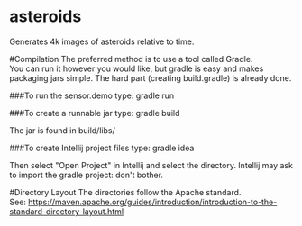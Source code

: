 # asteroids
Generates 4k images of asteroids relative to time. 


#Compilation
The preferred method is to use a tool called Gradle.  
You can run it however you would like, but gradle is easy and makes packaging jars simple. The hard part (creating build.gradle) is already done.

###To run the sensor.demo type:
gradle run

###To create a runnable jar type:
gradle build

The jar is found in build/libs/

###To create Intellij project files type:
gradle idea

Then select "Open Project" in Intellij and select the directory.
Intellij may ask to import the gradle project: don't bother.

#Directory Layout
The directories follow the Apache standard.  
See: https://maven.apache.org/guides/introduction/introduction-to-the-standard-directory-layout.html

